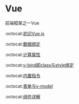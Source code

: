# Vue
前端框架之一Vue

:octocat:[初识Vue.js](https://github.com/Lumnca/Vue/blob/master/%E5%88%9D%E8%AF%86Vue.md)

:octocat:[数据绑定](https://github.com/Lumnca/Vue/blob/master/%E6%95%B0%E6%8D%AE%E7%BB%91%E5%AE%9A.md)

:octocat:[计算属性](https://github.com/Lumnca/Vue/blob/master/%E8%AE%A1%E7%AE%97%E5%B1%9E%E6%80%A7.md)

:octocat:[v-bind即class与style绑定](https://github.com/Lumnca/Vue/blob/master/v-bind%E5%8F%8Aclass%E4%B8%8Estyle%E7%BB%91%E5%AE%9A.md)

:octocat:[内置指令](https://github.com/Lumnca/Vue/blob/master/%E5%86%85%E7%BD%AE%E6%8C%87%E4%BB%A4.md)

:octocat:[表单与v-model](https://github.com/Lumnca/Vue/blob/master/%E8%A1%A8%E5%8D%95%E4%B8%8Ev-model.md)

:octocat:[组件详解](https://github.com/Lumnca/Vue/blob/master/%E7%BB%84%E4%BB%B6.md)
